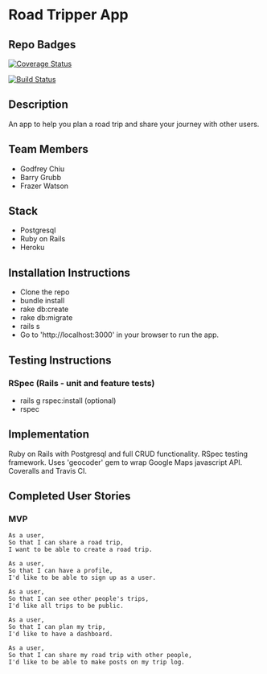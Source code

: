 # Road Tripper App

## Repo Badges

[![Coverage Status](https://coveralls.io/repos/github/frazerWatson/road_tripper/badge.svg?branch=master)](https://coveralls.io/github/frazerWatson/road_tripper?branch=master)

[![Build Status](https://travis-ci.org/frazerWatson/road_tripper.svg?branch=master)](https://travis-ci.org/frazerWatson/road_tripper)

## Description

An app to help you plan a road trip and share your journey with other users.

## Team Members
- Godfrey Chiu
- Barry Grubb
- Frazer Watson

## Stack

- Postgresql
- Ruby on Rails
- Heroku

## Installation Instructions
- Clone the repo
- bundle install
- rake db:create
- rake db:migrate
- rails s
- Go to 'http://localhost:3000' in your browser to run the app.

## Testing Instructions

### RSpec (Rails - unit and feature tests)
- rails g rspec:install (optional)
- rspec 

## Implementation

Ruby on Rails with Postgresql and full CRUD functionality. RSpec testing framework. Uses 'geocoder' gem to wrap Google Maps javascript API. Coveralls and Travis CI.

## Completed User Stories

### MVP

```
As a user, 
So that I can share a road trip, 
I want to be able to create a road trip.
```
```
As a user,
So that I can have a profile,
I'd like to be able to sign up as a user.
```
```
As a user, 
So that I can see other people's trips,
I'd like all trips to be public.
```
```
As a user,
So that I can plan my trip,
I'd like to have a dashboard.
```
```
As a user,
So that I can share my road trip with other people, 
I'd like to be able to make posts on my trip log.
```
```

















